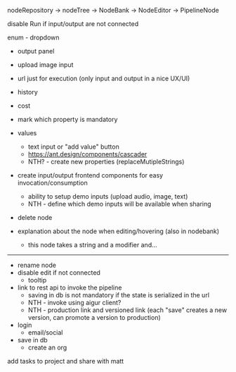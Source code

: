 nodeRepository -> nodeTree -> NodeBank -> NodeEditor -> PipelineNode

disable Run if input/output are not connected

enum - dropdown

- output panel
- upload image input
- url just for execution (only input and output in a nice UX/UI)
- history
- cost
- mark which property is mandatory

- values

  - text input or "add value" button
  - https://ant.design/components/cascader
  - NTH? - create new properties (replaceMutipleStrings)

- create input/output frontend components for easy invocation/consumption
  - ability to setup demo inputs (upload audio, image, text)
  - NTH - define which demo inputs will be available when sharing
- delete node
- explanation about the node when editing/hovering (also in nodebank)
  - this node takes a string and a modifier and...

---

- rename node
- disable edit if not connected
  - tooltip
- link to rest api to invoke the pipeline
  - saving in db is not mandatory if the state is serialized in the url
  - NTH - invoke using aigur client?
  - NTH - production link and versioned link (each "save" creates a new version, can promote a version to production)
- login
  - email/social
- save in db
  - create an org

add tasks to project and share with matt
